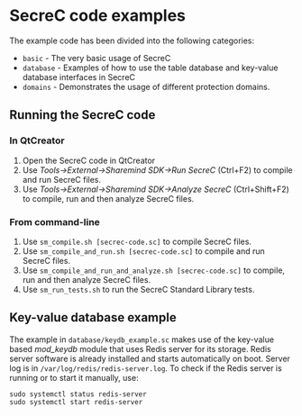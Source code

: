 # SecreC code examples

The example code has been divided into the following categories:

* `basic` - The very basic usage of SecreC
* `database` - Examples of how to use the table database and key-value database interfaces in SecreC
* `domains` - Demonstrates the usage of different protection domains.

## Running the SecreC code

### In QtCreator

1. Open the SecreC code in QtCreator
2. Use _Tools->External->Sharemind SDK->Run SecreC_ (Ctrl+F2) to compile and run SecreC files.
3. Use _Tools->External->Sharemind SDK->Analyze SecreC_ (Ctrl+Shift+F2) to compile, run and then analyze SecreC files.

### From command-line

1. Use `sm_compile.sh [secrec-code.sc]` to compile SecreC files.
2. Use `sm_compile_and_run.sh [secrec-code.sc]` to compile and run SecreC files.
3. Use `sm_compile_and_run_and_analyze.sh [secrec-code.sc]` to compile, run and then analyze SecreC files.
4. Use `sm_run_tests.sh` to run the SecreC Standard Library tests.

## Key-value database example

The example in `database/keydb_example.sc` makes use of the key-value based _mod_keydb_ module that uses Redis server for its storage. Redis server software is already installed and starts automatically on boot. Server log is in `/var/log/redis/redis-server.log`.
To check if the Redis server is running or to start it manually, use:

```
sudo systemctl status redis-server
sudo systemctl start redis-server
```
